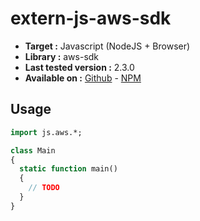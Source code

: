 # extern-js-aws-sdk

- **Target :** Javascript (NodeJS + Browser)
- **Library :** aws-sdk
- **Last tested version :** 2.3.0
- **Available on :** [Github](https://github.com/aws/aws-sdk-js) - [NPM](https://www.npmjs.com/package/aws-sdk)

## Usage

```haxe
import js.aws.*;

class Main
{
  static function main()
  {
    // TODO
  }
}
```
